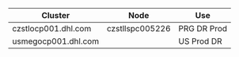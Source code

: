 |Cluster | Node | Use
|-|-|-
| czstlocp001.dhl.com | czstllspc005226 | PRG DR Prod
| usmegocp001.dhl.com | | US Prod DR
